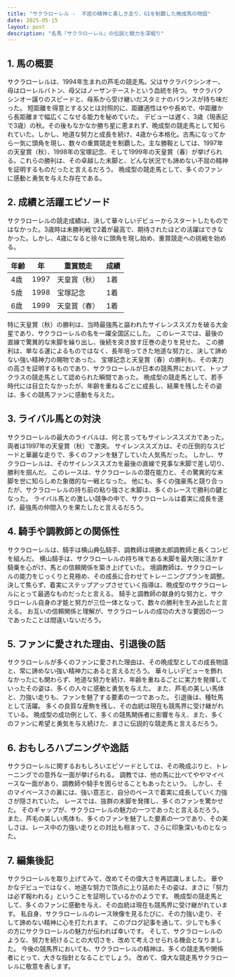 ```yaml
---
title: "サクラローレル -  不屈の精神と美しき走り、G1を制覇した晩成馬の物語"
date: 2025-05-15
layout: post
description: "名馬『サクラローレル』の伝説と魅力を深堀り"
---
```


## 1. 馬の概要

サクラローレルは、1994年生まれの芦毛の競走馬。父はサクラバクシンオー、母はローレルバトン、母父はノーザンテーストという血統を持つ。  サクラバクシンオー譲りのスピードと、母系から受け継いだスタミナのバランスが持ち味だった。  短距離を得意とする父とは対照的に、距離適性はやや長めで、中距離から長距離まで幅広くこなせる能力を秘めていた。  デビューは遅く、3歳（現表記で3歳）の秋。その後もなかなか勝ち星に恵まれず、晩成型の競走馬として知られていた。しかし、地道な努力と成長を続け、4歳から本格化。古馬になってから一気に頭角を現し、数々の重賞競走を制覇した。主な勝鞍としては、1997年の天皇賞（秋）、1998年の宝塚記念、そして1999年の天皇賞（春）が挙げられる。これらの勝利は、その卓越した末脚と、どんな状況でも諦めない不屈の精神を証明するものだったと言えるだろう。  晩成型の競走馬として、多くのファンに感動と勇気を与えた存在である。


## 2. 成績と活躍エピソード

サクラローレルの競走成績は、決して華々しいデビューからスタートしたものではなかった。3歳時は未勝利戦で2着が最高で、期待されたほどの活躍はできなかった。しかし、4歳になると徐々に頭角を現し始め、重賞競走への挑戦を始める。

| 年齢 | 年 | 重賞競走 | 成績 |
|---|---|---|---|
| 4歳 | 1997 | 天皇賞（秋） | 1着 |
| 5歳 | 1998 | 宝塚記念 | 1着 |
| 6歳 | 1999 | 天皇賞（春） | 1着 |


特に天皇賞（秋）の勝利は、当時最強馬と謳われたサイレンススズカを破る大金星であり、サクラローレルの名を一躍全国区にした。  このレースでは、最後の直線で驚異的な末脚を繰り出し、後続を突き放す圧巻の走りを見せた。  この勝利は、単なる運によるものではなく、長年培ってきた地道な努力と、決して諦めない強い精神力の賜物であった。  宝塚記念と天皇賞（春）の勝利も、その実力の高さを証明するものであり、サクラローレルが日本の競馬界において、トップクラスの競走馬として認められた瞬間であった。  晩成型の競走馬として、若手時代には目立たなかったが、年齢を重ねるごとに成長し、結果を残したその姿は、多くの競馬ファンに感動を与えた。


## 3. ライバル馬との対決

サクラローレルの最大のライバルは、何と言ってもサイレンススズカであった。  両者は1997年の天皇賞（秋）で激突。  サイレンススズカは、その圧倒的なスピードと華麗な走りで、多くのファンを魅了していた人気馬だった。  しかし、サクラローレルは、そのサイレンススズカを最後の直線で見事な末脚で差し切り、勝利を掴んだ。  このレースは、サクラローレルの潜在能力と、その驚異的な末脚を世に知らしめた象徴的な一戦となった。  他にも、多くの強豪馬と競り合ったが、サクラローレルの持ち前の粘り強さと末脚は、多くのレースで勝利の鍵となった。  ライバル馬との激しい競争の中で、サクラローレルは着実に成長を遂げ、最強馬の仲間入りを果たしたと言えるだろう。


## 4. 騎手や調教師との関係性

サクラローレルは、騎手は横山典弘騎手、調教師は境勝太郎調教師と長くコンビを組んだ。  横山騎手は、サクラローレルの持ち味である末脚を最大限に活かす騎乗を心がけ、馬との信頼関係を築き上げていた。  境調教師は、サクラローレルの能力をじっくりと見極め、その成長に合わせてトレーニングプランを調整。  決して焦らず、着実にステップアップさせていく指導は、晩成型のサクラローレルにとって最適なものだったと言える。  騎手と調教師の献身的な努力と、サクラローレル自身の才能と努力が三位一体となって、数々の勝利を生み出したと言える。  お互いの信頼関係と理解が、サクラローレルの成功の大きな要因の一つであったことは間違いないだろう。


## 5. ファンに愛された理由、引退後の話

サクラローレルが多くのファンに愛された理由は、その晩成型としての成長物語と、常に諦めない強い精神力にあると言えるだろう。  華々しいデビューを飾れなかったにも関わらず、地道な努力を続け、年齢を重ねるごとに実力を発揮していったその姿は、多くの人々に感動と勇気を与えた。  また、芦毛の美しい馬体と、力強い走りも、ファンを魅了する要素の一つであった。  引退後は、種牡馬として活躍。  多くの良質な産駒を残し、その血統は現在も競馬界に受け継がれている。  晩成型の成功例として、多くの競馬関係者に影響を与え、また、多くのファンに希望と勇気を与え続けた、まさに伝説的な競走馬と言えるだろう。


## 6. おもしろハプニングや逸話

サクラローレルに関するおもしろいエピソードとしては、その晩成ぶりと、トレーニングでの意外な一面が挙げられる。  調教では、他の馬に比べてややマイペースな一面があり、調教師や騎手を困らせることもあったという。  しかし、そのマイペースさの裏には、強い意志と、自分のペースで着実に成長していく力強さが隠されていた。  レースでは、抜群の末脚を発揮し、多くのファンを驚かせた。  そのギャップが、サクラローレルの魅力の一つであったと言えるだろう。  また、芦毛の美しい馬体も、多くのファンを魅了した要素の一つであり、その美しさは、レース中の力強い走りとの対比も相まって、さらに印象深いものとなった。


## 7. 編集後記

サクラローレルを取り上げてみて、改めてその偉大さを再認識しました。  華やかなデビューではなく、地道な努力で頂点に上り詰めたその姿は、まさに「努力は必ず報われる」ということを証明しているかのようです。  晩成型の競走馬として、多くのファンに感動を与え、その血統は現在も競馬界に受け継がれています。  私自身、サクラローレルのレース映像を見るたびに、その力強い走り、そして諦めない精神に心を打たれます。  このブログ記事を通して、少しでも多くの方にサクラローレルの魅力が伝われば幸いです。  そして、サクラローレルのような、努力を続けることの大切さを、改めて考えさせられる機会となりました。  今後の競馬界においても、サクラローレルの精神は、多くの競走馬や関係者にとって、大きな指針となることでしょう。  改めて、偉大な競走馬サクラローレルに敬意を表します。
